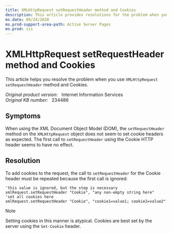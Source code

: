 ```yaml
---
title: XMLHttpRequest setRequestHeader method and Cookies
description: This article provides resolutions for the problem when you use XMLHttpRequest setRequestHeader method and Cookies.
ms.date: 09/24/2020
ms.prod-support-area-path: Active Server Pages
ms.prod: iis
---
```

# XMLHttpRequest setRequestHeader method and Cookies

This article helps you resolve the problem when you use `XMLHttpRequest` `setRequestHeader` method and Cookies.

_Original product version:_ &nbsp; Internet Information Services  
_Original KB number:_ &nbsp; 234486

## Symptoms

When using the XML Document Object Model (DOM), the `setRequestHeader` method on the `XMLHttpRequest` object does not seem to set cookie headers as expected. The first call to `setRequestHeader` using the Cookie HTTP header seems to have no effect.

## Resolution

To add cookies to the request, the call to `setRequestHeader` for the Cookie header must be repeated because the first call is ignored:

```vbscript
'this value is ignored, but the step is necessary
xmlRequest.setRequestHeader "Cookie", "any non-empty string here"
'set all cookies here
xmlRequest.setRequestHeader "Cookie", "cookie1=value1; cookie2=value2"
```

> [!NOTE]
> Setting cookies in this manner is atypical. Cookies are best set by the server using the `Set-Cookie` header.
